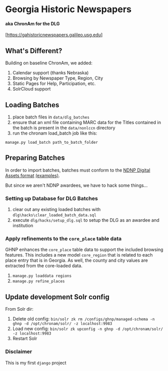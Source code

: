 # Georgia Historic Newspapers
#### aka ChronAm for the DLG

[https://gahistoricnewspapers.galileo.usg.edu]

## What's Different?

Building on baseline ChronAm, we added:
1. Calendar support (thanks Nebraska)
2. Browsing by Newspaper Type, Region, City
3. Static Pages for Help, Participation, etc.
4. SolrCloud support

## Loading Batches

1. place batch files in `data/dlg_batches`
2. ensure that an xml file containing MARC data for the Titles contained in the batch is present in the `data/nonlccn` directory
3. run the chronam load_batch job like this:

`manage.py load_batch path_to_batch_folder`

## Preparing Batches

In order to import batches, batches must conform to the [NDNP Digital Assets format](http://www.loc.gov/ndnp/guidelines/examples.html) [(examples)](http://chroniclingamerica.loc.gov/data/batches/).

But since we aren't NDNP awardees, we have to hack some things...

### Setting up Database for DLG Batches

1. clear out any existing loaded batches with `dlg\hacks\clear_loaded_batch_data.sql`
2. execute `dlg/hacks/setup_dlg.sql` to setup the DLG as an awardee and institution

### Apply refinements to the `core_place` table data

GHNP enhances the `core_place` table data to support the included
browsing features. This includes a new model `core_region` that is related to
each place entry that is in Georgia. As well, the county and city values
are extracted from the core-loaded data.

1. `manage.py loaddata regions`
2. `manage.py refine_places`

## Update development Solr config

From Solr dir:

1. Delete old config: `bin/solr zk rm /configs/ghnp/managed-schema -n ghnp -d /opt/chronam/solr/ -z localhost:9983`
2. Load new config: `bin/solr zk upconfig -n ghnp -d /opt/chronam/solr/ -z localhost:9983`
3. Restart Solr

### Disclaimer

This is my first `django` project